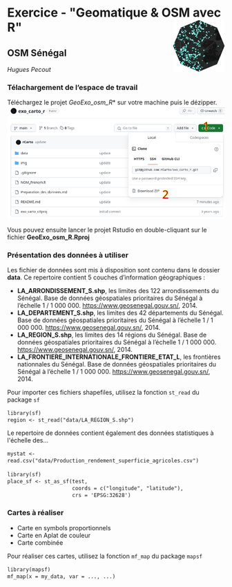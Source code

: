 # Exercice - "Geomatique & OSM avec R" <img src="img/logo.png" align="right" width="120"/>

## OSM Sénégal

*Hugues Pecout*

### Télachargement de l’espace de travail

Téléchargez le projet *GeoExo_osm_R** sur votre
machine puis le dézipper.   
![](img/download.png)

Vous pouvez ensuite lancer le projet Rstudio en double-cliquant sur le fichier **GeoExo_osm_R.Rproj** 

### Présentation des données à utiliser

Les fichier de données sont mis à disposition sont contenu dans le dossier **data**.
Ce repertoire contient 5 couches d’information géographiques :

- **LA_ARRONDISSEMENT_S.shp**, les limites des 122 arrondissements du Sénégal. Base de données géospatiales prioritaires du Sénégal à l’échelle 1 / 1 000 000. https://www.geosenegal.gouv.sn/, 2014.
- **LA_DEPARTEMENT_S.shp**, les limites des 42 départements du Sénégal. Base de données géospatiales prioritaires du Sénégal à l’échelle 1 / 1 000 000. https://www.geosenegal.gouv.sn/, 2014.
- **LA_REGION_S.shp**, les limites des 14 régions du Sénégal. Base de données géospatiales prioritaires du Sénégal à l’échelle 1 / 1 000 000. https://www.geosenegal.gouv.sn/, 2014.
- **LA_FRONTIERE_INTERNATIONALE_FRONTIERE_ETAT_L**, les frontières nationnales du Sénégal. Base de données géospatiales prioritaires du Sénégal à l’échelle 1 / 1 000 000. https://www.geosenegal.gouv.sn/, 2014.

Pour importer ces fichiers shapefiles, utilisez la fonction `st_read` du package `sf`

    library(sf)
    region <- st_read("data/LA_REGION_S.shp")
    
    
Le repertoire de données contient également des données statistiques à l'échelle des...    

    mystat <- read.csv("data/Production_rendement_superficie_agricoles.csv")

    library(sf)
    place_sf <- st_as_sf(test, 
                         coords = c("longitude", "latitude"), 
                         crs = 'EPSG:32628')



### Cartes à réaliser

- Carte en symbols proportionnels
- Carte en Aplat de couleur
- Carte combinée


Pour réaliser ces cartes, utilisez la fonction `mf_map` du package `mapsf`

    library(mapsf)
    mf_map(x = my_data, var = ..., ...)



